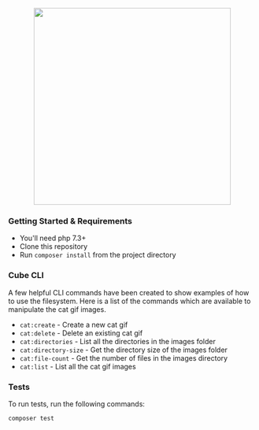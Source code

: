 <p align="center"><a href="https://3sidedcube.com" target="_blank"><img src="https://3sidedcube.com/app/themes/tsc-2018/img/footer/logo-black.png" width="400"></a></p>

### Getting Started & Requirements

* You'll need php 7.3+
* Clone this repository
* Run `composer install` from the project directory

### Cube CLI

A few helpful CLI commands have been created to show examples of how to use the filesystem. Here is a list
of the commands which are available to manipulate the cat gif images.

- `cat:create` - Create a new cat gif
- `cat:delete` - Delete an existing cat gif
- `cat:directories` - List all the directories in the images folder
- `cat:directory-size` - Get the directory size of the images folder
- `cat:file-count` - Get the number of files in the images directory
- `cat:list` - List all the cat gif images

### Tests

To run tests, run the following commands:

```
composer test
```
